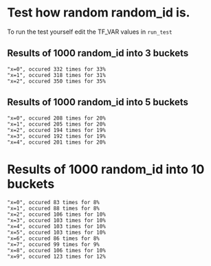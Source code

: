 
# Test how random random_id is. 

To run the test yourself edit the TF_VAR values in `run_test`

## Results of 1000 random_id into 3 buckets
```
"x=0", occured 332 times for 33%
"x=1", occured 318 times for 31%
"x=2", occured 350 times for 35%
```

## Results of 1000 random_id into 5 buckets 
```$xslt
"x=0", occured 208 times for 20%
"x=1", occured 205 times for 20%
"x=2", occured 194 times for 19%
"x=3", occured 192 times for 19%
"x=4", occured 201 times for 20%
```

# Results of 1000 random_id into 10 buckets
```
"x=0", occured 83 times for 8%
"x=1", occured 88 times for 8%
"x=2", occured 106 times for 10%
"x=3", occured 103 times for 10%
"x=4", occured 103 times for 10%
"x=5", occured 103 times for 10%
"x=6", occured 86 times for 8%
"x=7", occured 99 times for 9%
"x=8", occured 106 times for 10%
"x=9", occured 123 times for 12%
```